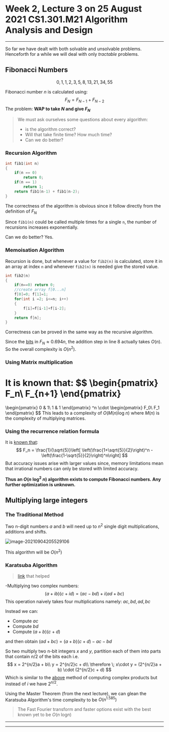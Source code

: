 # Week 2, Lecture 3 on 25 August 2021 CS1.301.M21 Algorithm Analysis and Design

***

So far we have dealt with both solvable and unsolvable problems.
Henceforth for a while we will deal with only *tractable* problems.

## Fibonacci Numbers

$$
0,1,1,2,3,5,8,13,21,34,55
$$

Fibonacci number $n$ is calculated using:
$$
F_N = F_{N-1} + F_{N-2}
$$
The problem: **WAP to take $N$ and give $F_N$**

> We must ask ourselves some questions about every algorithm:
>
> *  is the algorithm correct?
> * Will that take finite time? How much time?
> * Can we do better?

### Recursion Algorithm

```c
int fib1(int n)
{
	if(n == 0) 
        return 0;
	if(n == 1) 
        return 1;
	return fib1(n-1) + fib1(n-2);
}
```

The correctness of the algorithm is obvious since it follow directly from the definition of $F_N$

Since `fib1(n)` could be called multiple times for a single `n`, the number of recursions increases exponentially.

Can we do better? Yes.

### Memoisation Algorithm

Recursion is done, but whenever a value for `fib2(n)` is calculated, store it in an array at index `n` and whenever `fib2(n)` is needed give the stored value.

```c
int fib2(n)
{
	if(n==0) return 0;
	//create array f[0...n]
	f[0]=0; f[1]=1;
	for(int i =2; i<=n; i++)
	{
		f[i]=f[i-1]+f[i-2];
	}
	return f[n];
}
```

 Correctness can be proved in the same way as the recursive algorithm.

Since the [bits](https://stackoverflow.com/questions/5248219/about-number-of-bits-required-for-fibonacci-number) in $F_N \approx 0.694n$, the addition step in line 8 actually takes $O(n)$. So the overall complexity is $O(n^2)$.

### Using Matrix multiplication

It is known that:
$$
\begin{pmatrix}
F_n\\
F_{n+1}
\end{pmatrix}
=
\begin{pmatrix}
0 & 1\\
1 & 1
\end{pmatrix}
^n
\cdot
\begin{pmatrix}
F_0\\
F_1
\end{pmatrix}
$$
This leads to a complexity of $O(M(n)\text{log} \; n)$ where $M(n)$ is the complexity of multiplying matrices.

### Using the recurrence relation formula

It is [known that](https://mathworld.wolfram.com/BinetsFibonacciNumberFormula.html):
$$
F_n = \frac{1}{\sqrt{5}}\left[
\left(\frac{1+\sqrt{5}}{2}\right)^n - 
\left(\frac{1-\sqrt{5}}{2}\right)^n\right]
$$
But accuracy issues arise with larger values since, memory limitations mean that irrational numbers can only be stored with limited accuracy.

**Thus an $O(n \; \text{log}^2 \; n)$ algorithm exists to compute Fibonacci numbers. Any further optimization is unknown.**

## Multiplying large integers

### The Traditional Method

Two n-digit numbers $a$ and $b$ will need up to $n^2$ single digit multiplications, additions and shifts.

![image-20210904205529106](C:\Users\gpaul\AppData\Roaming\Typora\typora-user-images\image-20210904205529106.png)

This algorithm will be $O(n^2)$

### Karatsuba Algorithm

>  [link](https://brilliant.org/wiki/karatsuba-algorithm/) that helped

<a name="complex">-</a>Multiplying two complex numbers: 
$$
(a+ib)(c+id) = (ac - bd) + i(ad+bc)
$$
This operation naively takes four multiplications namely: $ac, bd, ad, bc$

Instead we can:

* Compute $ac$
* Compute $bd$
* Compute $(a + b)(c + d)$

and then obtain $(ad + bc) = (a + b)(c + d) − ac − bd$

So two multiply two n-bit integers $x$ and $y$, partition each of them into parts that contain $n/2$ of the bits each i.e.
$$
x = 2^{n/2}a + b\\
y = 2^{n/2}c + d\\
\therefore \; x\cdot y = (2^{n/2}a + b) \cdot (2^{n/2}c + d)
$$
Which is similar to the [above](#complex) method of computing complex products but instead of $i$ we have $2^{n/2}$.

Using the Master Theorem (from the next lecture), we can glean the Karatsuba Algorithm's time complexity to be $O(n^{1.585})$

> The Fast Fourier transform and faster options exist with the best known yet to be $O(n\;\text{log}n)$



***

***


